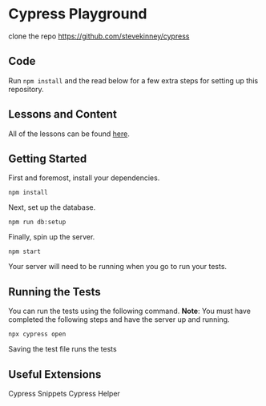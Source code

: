 # Cypress Playground

clone the repo
https://github.com/stevekinney/cypress

## Code

Run `npm install` and the read below for a few extra steps for setting up this repository.

## Lessons and Content

All of the lessons can be found [here](https://github.com/stevekinney/cypress-examples/tree/main/lessons#readme).

## Getting Started

First and foremost, install your dependencies.

```
npm install
```

Next, set up the database.

```
npm run db:setup
```

Finally, spin up the server.

```
npm start
```

Your server will need to be running when you go to run your tests.

## Running the Tests

You can run the tests using the following command. **Note**: You must have completed the following steps and have the server up and running.

```
npx cypress open
```

Saving the test file runs the tests

[docker]: https://www.docker.com/

## Useful Extensions

Cypress Snippets
Cypress Helper
